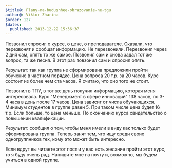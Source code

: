 ```yaml
---
$title@: Plany-na-budushhee-obrazovanie-ne-tgu
author@: Viktor Zharina
$order: 127
$dates:
  published: 2013-12-22 15:36:37
---
```

Позвонил спросил о курсе, о цене, о преподавателе. Сказали, что перезвонят и сообщат информацию. Не перезвонили. Перезвонил через 2 дня сам, опять то же самое. Позвонил сам и снова задал тот же вопрос, та же песня. В этот раз повзонил сам и спросил опять. 

Результат: так как группа не сформирована предложили пройти обучение в частном порядке. Цена вопроса 20 т.р. за 20 часов. Курс состоит из более чем ста часов. Я считаю, что оно того не стоит. 



Позвонил в ТПУ, в тот же день получил информацию, которая меня интересовала. Курс "Менеджмент в сфере инноваций" 138 часов, по 3-4 часа в день после 17 часов. Цена зависит от числа обучающихся. Минимум студентов в группе равен 5. При таком числе цена будет 16 т.р. Если больше, то цена меньше. По окончанию курса свидетельство о повышении квалификации.



Результат: сообщил о том, чтобы меня имели в виду как только будет сформирована группа. Теперь занят тем, что ищу среди своих одногруппников тех, кому это может быть интересно.



Если вдруг вы читаете этот пост и у вас есть желание пройти этот курс, то я буду очень рад. Напишите мне на почту и, возможно, мы будем учиться в одной группе.
